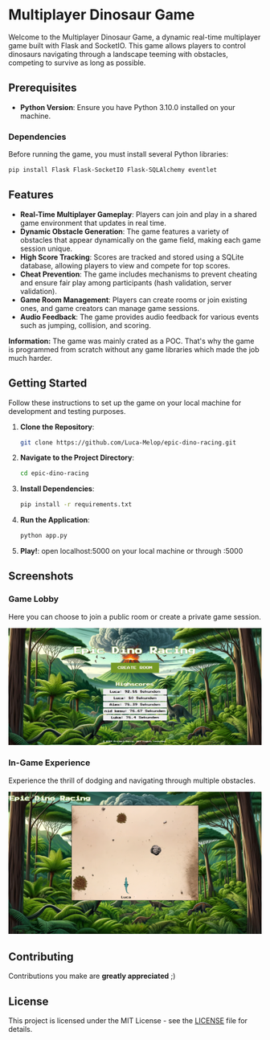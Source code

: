 
# Multiplayer Dinosaur Game

Welcome to the Multiplayer Dinosaur Game, a dynamic real-time multiplayer game built with Flask and SocketIO. This game allows players to control dinosaurs navigating through a landscape teeming with obstacles, competing to survive as long as possible.

## Prerequisites

- **Python Version**: Ensure you have Python 3.10.0 installed on your machine.

### Dependencies

Before running the game, you must install several Python libraries:

```bash
pip install Flask Flask-SocketIO Flask-SQLAlchemy eventlet
```

## Features

- **Real-Time Multiplayer Gameplay**: Players can join and play in a shared game environment that updates in real time.
- **Dynamic Obstacle Generation**: The game features a variety of obstacles that appear dynamically on the game field, making each game session unique.
- **High Score Tracking**: Scores are tracked and stored using a SQLite database, allowing players to view and compete for top scores.
- **Cheat Prevention**: The game includes mechanisms to prevent cheating and ensure fair play among participants (hash validation, server validation).
- **Game Room Management**: Players can create rooms or join existing ones, and game creators can manage game sessions.
- **Audio Feedback**: The game provides audio feedback for various events such as jumping, collision, and scoring.

**Information:** The game was mainly crated as a POC. That's why the game is programmed from scratch without any game libraries which made the job much harder.
## Getting Started

Follow these instructions to set up the game on your local machine for development and testing purposes.

1. **Clone the Repository**:
   ```bash
   git clone https://github.com/Luca-Melop/epic-dino-racing.git
   ```
2. **Navigate to the Project Directory**:
   ```bash
   cd epic-dino-racing
   ```
3. **Install Dependencies**:
   ```bash
   pip install -r requirements.txt
   ```
4. **Run the Application**:
   ```bash
   python app.py
   ```
5. **Play!**:
   open localhost:5000 on your local machine or through <ip>:5000

## Screenshots

### Game Lobby

Here you can choose to join a public room or create a private game session.

![Game Lobby](lobby.png)

### In-Game Experience

Experience the thrill of dodging and navigating through multiple obstacles.

![Gameplay](game.png)

## Contributing

Contributions you make are **greatly appreciated** ;)

## License

This project is licensed under the MIT License - see the [LICENSE](LICENSE) file for details.
